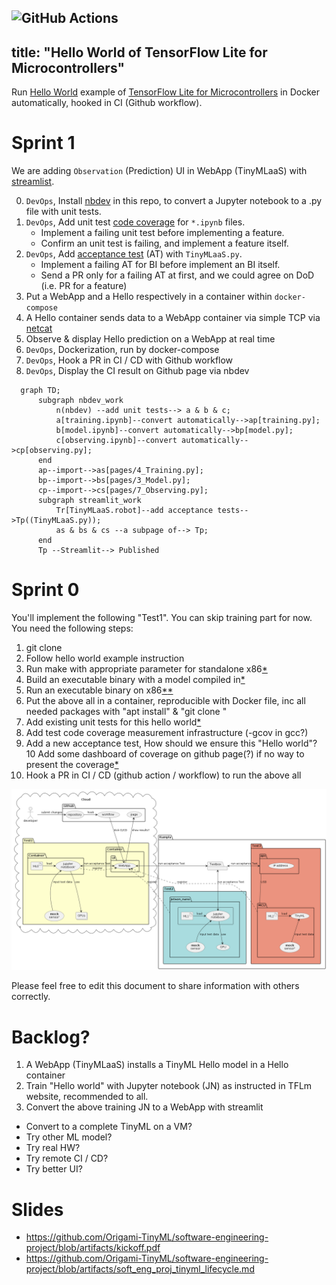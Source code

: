 ![GitHub Actions](https://github.com/Origami-TinyML/tflm_hello_world/workflows/workflow/badge.svg)
---
title: "Hello World of TensorFlow Lite for Microcontrollers"
---
Run [Hello World](https://github.com/tensorflow/tflite-micro/tree/main/tensorflow/lite/micro/examples/hello_world)
example of [TensorFlow Lite for Microcontrollers](https://www.tensorflow.org/lite/microcontrollers/get_started_low_level)
in Docker automatically, hooked in CI (Github workflow).

#  Sprint 1
We are adding `Observation` (Prediction) UI in WebApp (TinyMLaaS) with [streamlist](https://streamlit.io/).

0. `DevOps`, Install [nbdev](https://nbdev.fast.ai/) in this repo, to convert a Jupyter notebook to a .py file with unit tests.
1. `DevOps`, Add unit test [code coverage](https://forums.fast.ai/t/nbdev-code-coverage-n-tests/73993) for `*.ipynb` files.
   - Implement a failing unit test before implementing a feature.
   - Confirm an unit test is failing, and implement a feature itself.
2. `DevOps`, Add [acceptance test](https://blog.devgenius.io/testing-streamlit-a1f1fd48ce8f) (AT) with `TinyMLaaS.py`.
   - Implement a failing AT for BI before implement an BI itself.
   - Send a PR only for a failing AT at first, and we could agree on DoD (i.e. PR for a feature)
4. Put a WebApp and a Hello respectively in a container within `docker-compose`
5. A Hello container sends data to a WebApp container via simple TCP via [netcat](https://quickref.me/nc)
7. Observe & display Hello prediction on a WebApp at real time
9. `DevOps`, Dockerization, run by docker-compose
10. `DevOps`, Hook a PR in CI / CD with Github workflow
11. `DevOps`, Display the CI result on Github page via nbdev

```mermaid
  graph TD;
      subgraph nbdev_work
          n(nbdev) --add unit tests--> a & b & c;
          a[training.ipynb]--convert automatically-->ap[training.py];
          b[model.ipynb]--convert automatically-->bp[model.py];
          c[observing.ipynb]--convert automatically-->cp[observing.py];
      end
      ap--import-->as[pages/4_Training.py];
      bp--import-->bs[pages/3_Model.py];
      cp--import-->cs[pages/7_Observing.py];
      subgraph streamlit_work
          Tr[TinyMLaaS.robot]--add acceptance tests-->Tp((TinyMLaaS.py));
          as & bs & cs --a subpage of--> Tp;
      end
      Tp --Streamlit--> Published
```
  

# Sprint 0
You'll implement the following "Test1".
You can skip training part for now. You need the following steps:

1. git clone <TensorFlow repo>
2. Follow hello world example instruction
3. Run make with appropriate parameter for standalone x86[*](https://www.tensorflow.org/lite/microcontrollers/library#generate_projects_for_other_platforms)
4. Build an executable binary with a model compiled in[*](https://github.com/ehirdoy/tflm)
5. Run an executable binary on x86[*](https://www.tensorflow.org/lite/microcontrollers/library#build_binaries)[*](https://asciinema.org/a/552162)
6. Put the above all in a container, reproducible with Docker file, inc all needed packages with "apt install" & "git clone <TensorFlow repo>" 
7. Add existing unit tests for this hello world[*](https://www.tensorflow.org/lite/microcontrollers/library#run_the_tests)
8. Add test code coverage measurement infrastructure (-gcov in gcc?)
9. Add a new acceptance test, How should we ensure this "Hello world"?
10 Add some dashboard of coverage on github page(?) if no way to present the coverage[*](https://quarto.org/docs/publishing/github-pages.html)
11. Hook a PR in CI / CD (github action / workflow) to run the above all

![](tdd.png)

Please feel free to edit this document to share information with others correctly.

# Backlog?
1. A WebApp (TinyMLaaS) installs a TinyML Hello model in a Hello container  
2. Train "Hello world" with Jupyter notebook (JN) as instructed in TFLm website, recommended to all.
3. Convert the above training JN to a WebApp with streamlit
- Convert to a complete TinyML on a VM?  
- Try other ML model?
- Try real HW?
- Try remote CI / CD?
- Try better UI?



# Slides
- https://github.com/Origami-TinyML/software-engineering-project/blob/artifacts/kickoff.pdf
- https://github.com/Origami-TinyML/software-engineering-project/blob/artifacts/soft_eng_proj_tinyml_lifecycle.md
